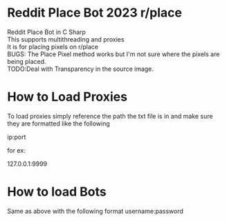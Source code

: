 
# Reddit Place Bot 2023 r/place

 Reddit Place Bot in C Sharp <br />
 This supports multithreading and proxies  <br />
 It is for placing pixels on r/place  <br />
BUGS: The Place Pixel method works but I'm not sure where the pixels are being placed.<br />
TODO:Deal with Transparency in the source image.

# How to Load Proxies

To load proxies simply reference the path the txt file is in and make sure they are formatted like the following

ip:port 

for ex:

127.0.0.1:9999

# How to load Bots

Same as above with the following format username:password
